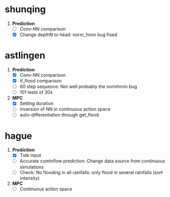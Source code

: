 
# shunqing

1. **Prediction**
    - [ ] Conv-NN comparison
    - [x] Change depthN to head: norm_hmin bug fixed

# astlingen

1. **Prediction**
    - [x] Conv-NN comparison
    - [x] if_flood comparison
    - [ ] 60 step sequence: Not well probably the normhmin bug
    - [ ] 101 tests of 30s

2. **MPC**
    - [x] Setting duration
    - [ ] inversion of NN in continuous action space
    - [ ] auto-differentiation through get_flood
    <!-- - [ ] Mating could not produce the required number of (unique) offsprings -->

# hague

1. **Prediction**
    - [x] Tide input
    - [ ] Accurate cuminflow prediction: Change data source from continuous simulations
    - [ ] Check: No flooding in all rainfalls: only flood in several rainfalls (sort intensity)

2. **MPC**
    - [ ] Continuous action space
